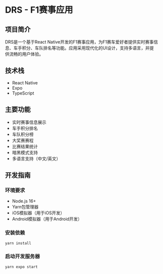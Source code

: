 # DRS - F1赛事应用

## 项目简介
DRS是一个基于React Native开发的F1赛事应用，为F1赛车爱好者提供实时赛事信息、车手积分、车队排名等功能。应用采用现代化的UI设计，支持多语言，并提供流畅的用户体验。

## 技术栈
- React Native
- Expo
- TypeScript

## 主要功能
- 实时赛事信息展示
- 车手积分排名
- 车队积分榜
- 大奖赛赛程
- 比赛结果统计
- 暗黑模式支持
- 多语言支持（中文/英文）

## 开发指南

### 环境要求
- Node.js 16+
- Yarn包管理器
- iOS模拟器（用于iOS开发）
- Android模拟器（用于Android开发）

### 安装依赖
```bash
yarn install
```

### 启动开发服务器
```bash
yarn expo start
```